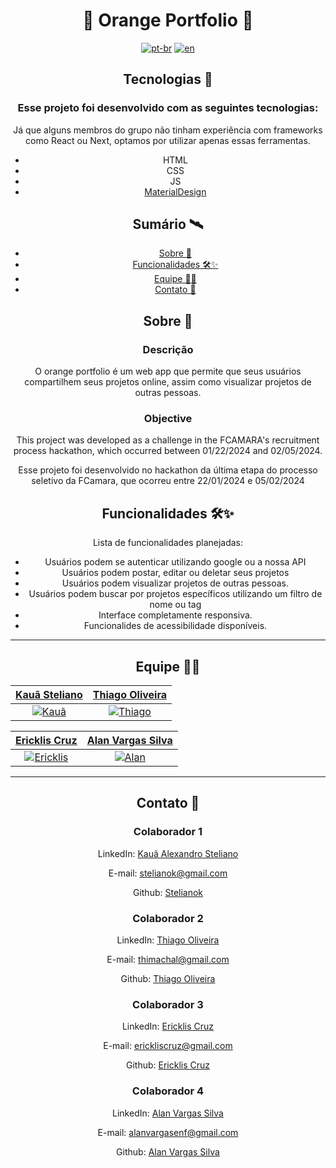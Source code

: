 <h1 align="center">🧡 Orange Portfolio 🧡 </h1>

<p1 align="center">

[![pt-br](https://img.shields.io/badge/lang-pt--br-green.svg)](https://github.com/fcmara-hackathon-squad-08/orange-portfolio-frontend/blob/main/README.pt-br.md)
[![en](https://img.shields.io/badge/lang-en-red.svg)](https://github.com/fcmara-hackathon-squad-08/blob/main/README.md)

</p>

## Tecnologias 🚀

### Esse projeto foi desenvolvido com as seguintes tecnologias:

Já que alguns membros do grupo não tinham experiência com frameworks como React ou Next, optamos 
por utilizar apenas essas ferramentas.

- HTML
- CSS
- JS
- [MaterialDesign](https://github.com/material-components/material-web)

## Sumário 🛰

- [Sobre 📖](#sobre-)
- [Funcionalidades 🛠✨](#funcionalidades-)
- [Equipe 👨‍💻](#equipe-)
- [Contato 💼](#contato-)

## Sobre 📖

### Descrição

O orange portfolio é um web app que permite que seus usuários compartilhem seus projetos online, assim como visualizar projetos de outras pessoas.

### Objective

This project was developed as a challenge in the FCAMARA's recruitment process hackathon, which occurred between 01/22/2024 and 02/05/2024.  

Esse projeto foi desenvolvido no hackathon da última etapa do processo seletivo da FCamara, que ocorreu entre 22/01/2024 e 05/02/2024

## Funcionalidades 🛠✨

Lista de funcionalidades planejadas: 

- Usuários podem se autenticar utilizando google ou a nossa API
- Usuários podem postar, editar ou deletar seus projetos
- Usuários podem visualizar projetos de outras pessoas.
- Usuários podem buscar por projetos específicos utilizando um filtro de nome ou tag
- Interface completamente responsiva.
- Funcionalides de acessibilidade disponíveis.

---

## Equipe 👨‍💻

| <a href="https://github.com/stelianok" target="_blank">**Kauã Steliano**</a> | <a href="https://github.com/stelianok" target="_blank">**Thiago Oliveira**</a>
| :---: |:---:|
| [![Kauã](https://github.com/stelianok.png)](https://github.com/stelianok)   | [![Thiago](https://github.com/Thimachal.png)](https://github.com/Thimachal)

| <a href="https://github.com/EricklisCruz" target="_blank">**Ericklis Cruz**</a> | <a href="https://github.com/alanvargas04" target="_blank">**Alan Vargas Silva**</a>
| :---: |:---:|
| [![Ericklis](https://github.com/EricklisCruz.png)](https://github.com/EricklisCruz)   | [![Alan](https://github.com/alanvargas04.png)](https://github.com/alanvargas04)

---

## Contato 💼

### Colaborador 1

LinkedIn: [Kauã Alexandro Steliano](https://www.linkedin.com/in/kauã-steliano-107620181/)

E-mail: stelianok@gmail.com

Github: [Stelianok](https://github.com/stelianok)

### Colaborador 2

LinkedIn: [Thiago Oliveira](https://www.linkedin.com/in/thiago-oliveira-tmo/)

E-mail: thimachal@gmail.com

Github: [Thiago Oliveira](https://github.com/Thimachal)

### Colaborador 3

LinkedIn: [Ericklis Cruz](https://www.linkedin.com/in/ericklis-cruz/)

E-mail: erickliscruz@gmail.com

Github: [Ericklis Cruz](erickliscruz@gmail.com)

### Colaborador 4

LinkedIn: [Alan Vargas Silva](https://www.linkedin.com/in/alan-vargas-37b09b297/)

E-mail: alanvargasenf@gmail.com

Github: [Alan Vargas Silva](https://github.com/alanvargas04)
